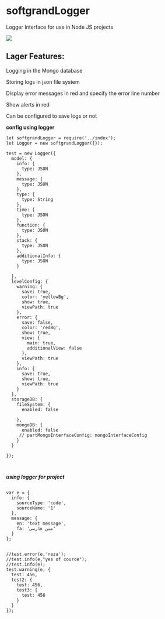 # softgrandLogger
Logger Interface for use in Node JS projects

<img src="http://uupload.ir/files/bkv5_softgrand.png"></img>

## Lager Features:
Logging in the Mongo database

Storing logs in json file system

Display error messages in red and specify the error line number

Show alerts in red

Can be configured to save logs or not

**config using logger**
```
let softgrandLogger = require('../index');
let Logger = new softgrandLogger({});

test = new Logger({
  model: {
    info: {
      type: JSON
    },
    message: {
      type: JSON
    },
    type: {
      type: String
    },
    time: {
      type: JSON
    },
    function: {
      type: JSON
    },
    stack: {
      type: JSON
    },
    additionalInfo: {
      type: JSON
    }
    
  },
  levelConfig: {
    warning: {
      save: true,
      color: 'yellowBg',
      show: true,
      viewPath: true
    },
    error: {
      save: false,
      color: 'redBg',
      show: true,
      view: {
        main: true,
        additionalView: false
      },
      viewPath: true
    },
    info: {
      save: true,
      show: true,
      viewPath: true
    }
  },
  storageDB: {
    fileSystem: {
      enabled: false

    },
    mongoDB: {
      enabled: false
     // partMongoInterfaceConfig: mongoInterfaceConfig
    }
  }

});



```

***using logger for project***
```

var e = {
  info: {
    sourceType: 'code',
    sourceName: '1'
  },
  message: {
    en: 'text message',
    fa: 'متن فارسی'
  }
};


//test.error(e,'reza');
//test.info(e,"yes of cource");
//test.info(e);
test.warning(e, {
  test: 456,
  test2: {
    test: 456,
    test3: {
      test: 456
    }
  }
});

